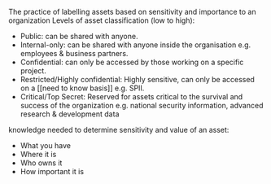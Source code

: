 The practice of labelling assets based on sensitivity and importance to an organization
Levels of asset classification (low to high):
- Public: can be shared with anyone.
- Internal-only: can be shared with anyone inside the organisation e.g. employees & business partners.
- Confidential: can only be accessed by those working on a specific project.
- Restricted/Highly confidential: Highly sensitive, can only be accessed on a [[need to know basis]] e.g. SPII.
- Critical/Top Secret: Reserved for assets critical to the survival and success of the organization e.g. national security information, advanced research & development data

knowledge needed to determine sensitivity and value of an asset:
- What you have
- Where it is
- Who owns it
- How important it is